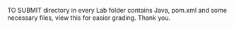 TO SUBMIT directory in every Lab folder contains Java, pom.xml and some necessary files, view this for easier grading.
Thank you.
